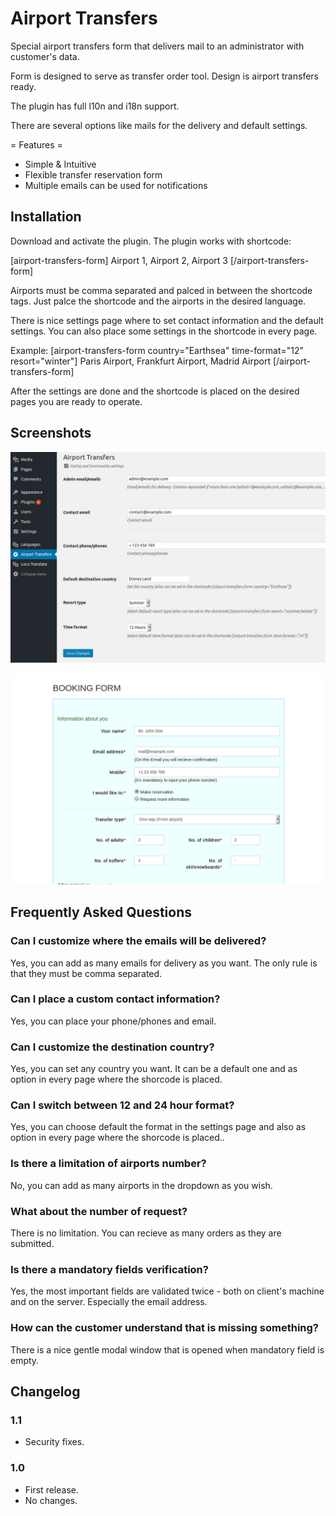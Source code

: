 #  Airport Transfers

Special airport transfers form that delivers mail to an administrator with customer's data.

Form is designed to serve as transfer order tool. Design is airport transfers ready.

The plugin has full l10n and i18n support.

There are several options like mails for the delivery and default settings.

= Features =
* Simple & Intuitive
* Flexible transfer reservation form
* Multiple emails can be used for notifications

## Installation

Download and activate the plugin. The plugin works with shortcode:

[airport-transfers-form] Airport 1, Airport 2, Airport 3 [/airport-transfers-form]

Airports must be comma separated and palced in between the shortcode tags. Just palce the shortcode and the airports in the desired language.

There is nice settings page where to set contact information and the default settings. You can also place some settings in the shortcode in every page.

Example: [airport-transfers-form country="Earthsea" time-format="12" resort="winter"] Paris Airport, Frankfurt Airport, Madrid Airport [/airport-transfers-form]

After the settings are done and the shortcode is placed on the desired pages you are ready to operate.

## Screenshots

![This screen shows the settings page](.wordpress-org/screenshot-1.jpg?raw=true "Settings page")

![This screen shows the form in the page on the frontend](.wordpress-org/screenshot-2.jpg?raw=true "Form on the frontend")

## Frequently Asked Questions

### Can I customize where the emails will be delivered?

Yes, you can add as many emails for delivery as you want. The only rule is that they must be comma separated.

### Can I place a custom contact information?

Yes, you can place your phone/phones and email.

### Can I customize the destination country?

Yes, you can set any country you want. It can be a default one and as option in every page where the shorcode is placed.

### Can I switch between 12 and 24 hour format?

Yes, you can choose default the format in the settings page and also as option in every page where the shorcode is placed..

### Is there a limitation of airports number?

No, you can add as many airports in the dropdown as you wish.

### What about the number of request?

There is no limitation. You can recieve as many orders as they are submitted.

### Is there a mandatory fields verification?

Yes, the most important fields are validated twice - both on client's machine and on the server. Especially the email address.

### How can the customer understand that is missing something?

There is a nice gentle modal window that is opened when mandatory field is empty.

## Changelog

### 1.1
* Security fixes.

### 1.0
* First release.
* No changes.
